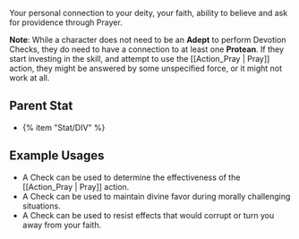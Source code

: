Your personal connection to your deity, your faith, ability to believe and ask for providence through Prayer.

**Note**: While a character does not need to be an **Adept** to perform Devotion Checks, they do need to have a connection to at least one **Protean**. If they start investing in the skill, and attempt to use the [[Action_Pray | Pray]] action, they might be answered by some unspecified force, or it might not work at all.

## Parent Stat

* {% item "Stat/DIV" %}

## Example Usages

* A Check can be used to determine the effectiveness of the [[Action_Pray | Pray]] action.
* A Check can be used to maintain divine favor during morally challenging situations.
* A Check can be used to resist effects that would corrupt or turn you away from your faith.

